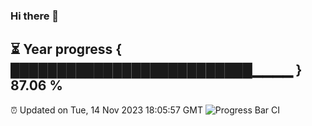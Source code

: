 ### Hi there 👋
⏳ Year progress { ██████████████████████████▁▁▁▁ } 87.06 %
---
⏰ Updated on Tue, 14 Nov 2023 18:05:57 GMT
![Progress Bar CI](https://github.com/Moyi321/Moyi321/workflows/Progress%20Bar%20CI/badge.svg)
